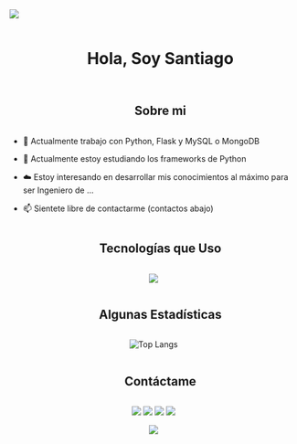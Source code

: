 


<!--horizontal divider(gradiant)-->
<img src="https://user-images.githubusercontent.com/73097560/115834477-dbab4500-a447-11eb-908a-139a6edaec5c.gif">

<!--h1 without bottom border-->
<div id="user-content-toc">
  <ul align="center">
    <summary><h1 style="display: inline-block">Hola, Soy Santiago</h1></summary>
  </ul>
</div>


<!--h2 without bottom border-->
<div id="user-content-toc">
  <ul align="center">
    <summary><h2 style="display: inline-block">Sobre mi</h2></summary>
  </ul>
</div>


<!--Intro start-->
- 🔭 Actualmente trabajo con Python, Flask y MySQL o MongoDB

- 🌱 Actualmente estoy estudiando los frameworks de Python

- ☁️ Estoy interesando en desarrollar mis conocimientos al máximo para ser Ingeniero de ...

- 📫 Sientete libre de contactarme (contactos abajo)
<!--Intro end-->



<!--- stats & Trophy (start) -->
<p align="center">
  <!--- stats (start) -->
<table align="center">
<tr border="none">


<!--h1 without bottom border-->
<div id="user-content-toc">
  <ul align="center">
    <summary><h2 style="display: inline-block">Tecnologías que Uso</h2></summary>
  </ul>
</div>
<!--tech stack icons-->
<p align="center">
  <a href="https://skillicons.dev">
    <img src="https://skillicons.dev/icons?i=css,html,scss,java,py,php,mongodb,mysql,postman,vscode,git,github,discord,laravel,flask,ubuntu&perline=8" />
  </a>
</p>

<div id="user-content-toc">
  <ul align="center">
    <summary><h2 style="display: inline-block">Algunas Estadísticas</h2></summary>
  </ul>
</div>

 ![Top Langs](https://github-readme-stats.vercel.app/api/top-langs/?username=NotSangi&theme=dark&layout=compact)
 


<!-- Connect with me -->
<!--h2 without bottom border-->
<div id="user-content-toc">
  <ul align="center">
    <summary><h2 style="display: inline-block">Contáctame</h2></summary>
  </ul>
</div>

<!--icons and links-->
<p align="center">
<a href="https://discord.com/users/602328078026539020"><img src="https://img.shields.io/badge/-0077B5?style=flat&logo=Discord&logoColor=white"/></a>
<a href="mailto:gironlozano1975@gmail.com"><img src="https://img.shields.io/badge/-D14836?style=flat&logo=Gmail&logoColor=white"/></a>
<a href="https://www.instagram.com/sgl21_2003/"><img src="https://img.shields.io/badge/-E4405F?style=flat&logo=Instagram&logoColor=white"/></a>
<a href="https://www.facebook.com/santiagogiron2003?locale=es_LA"><img src="https://img.shields.io/badge/-1877F2?style=flat&logo=Facebook&logoColor=white"/></a>
</p>
<p align="center">
<a href="https://www.linkedin.com/in/santiago-giron-lozano-b43272255/"><img src="https://img.shields.io/badge/-LinkedIn-0077B5?style=flat&logo=Linkedin&logoColor=white"/></a>
</p>




